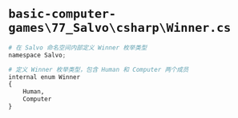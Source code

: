 # `basic-computer-games\77_Salvo\csharp\Winner.cs`

```py
# 在 Salvo 命名空间内部定义 Winner 枚举类型
namespace Salvo;

# 定义 Winner 枚举类型，包含 Human 和 Computer 两个成员
internal enum Winner
{
    Human,
    Computer
}
```